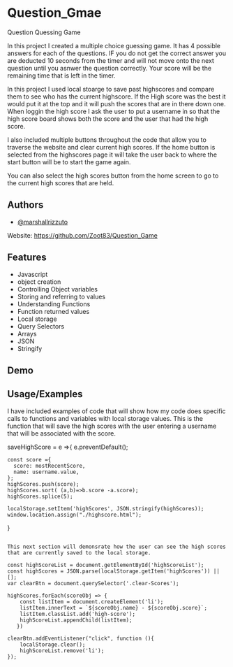 # Question_Gmae

Question Quessing Game  

In this project I created a multiple choice guessing game. It has 4 possible answers for each of the questions. 
IF you do not get the correct answer you are deducted 10 seconds from the timer and will not move onto the next question until you 
asnwer the question correctly. Your score will be the remaining time that is left in the timer. 

In this project I used local stoarge to save past highscores and compare them to see who has the current highscore.
If the High score was the best it would put it at the top and it will push the scores that are in there down one. When 
loggin the high score I ask the user to put a username in so that the high score board shows both the score and the user
that had the high score.

I also included multiple buttons throughout the code that allow you to traverse the website and clear current high scores.
If the home button is selected from the highscores page it will take the user back to where the start button will be to start the 
game again.

You can also select the high scores button from the home screen to go to the current high scores that are held. 
## Authors

- [@marshallrizzuto](https://github.com/Zoot83)

Website: https://github.com/Zoot83/Question_Game
## Features

- Javascript
- object creation
- Controlling Object variables
- Storing and referring to values
- Understanding Functions
- Function returned values
- Local storage
- Query Selectors
- Arrays
- JSON
- Stringify



## Demo




## Usage/Examples

  I have included examples of code that will show how my code does specific calls to functions and variables with local storage values. 
  This is the function that will save the high scores with the user entering a username that will be associated with the score. 


   saveHighScore = e =>{
    e.preventDefault();
  
    const score ={
      score: mostRecentScore,
      name: username.value,
    };
    highScores.push(score);
    highScores.sort( (a,b)=>b.score -a.score);
    highScores.splice(5);
  
    localStorage.setItem('highScores', JSON.stringify(highScores));
    window.location.assign("./highscore.html");
  }
```

This next section will demonsrate how the user can see the high scores that are currently saved to the local storage. 

const highScoreList = document.getElementById('highScoreList');
const highScores = JSON.parse(localStorage.getItem('highScores')) || [];
var clearBtn = document.querySelector('.clear-Scores');

highScores.forEach(scoreObj => {
    const listItem = document.createElement('li');
    listItem.innerText = `${scoreObj.name} - ${scoreObj.score}`;
    listItem.classList.add('high-score');
    highScoreList.appendChild(listItem);
   })

clearBtn.addEventListener("click", function (){
    localStorage.clear();
    highScoreList.remove('li');
});
